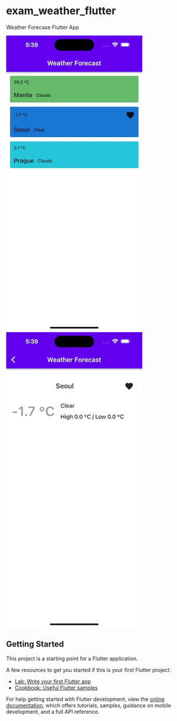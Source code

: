 # exam_weather_flutter

Weather Forecase Flutter App

![Dashboard](https://github.com/jpascasio1993/exam_weather_flutter/blob/main/app-1.jpg)
![Details](https://github.com/jpascasio1993/exam_weather_flutter/blob/main/app-2.jpg)

## Getting Started

This project is a starting point for a Flutter application.

A few resources to get you started if this is your first Flutter project:

- [Lab: Write your first Flutter app](https://docs.flutter.dev/get-started/codelab)
- [Cookbook: Useful Flutter samples](https://docs.flutter.dev/cookbook)

For help getting started with Flutter development, view the
[online documentation](https://docs.flutter.dev/), which offers tutorials,
samples, guidance on mobile development, and a full API reference.
